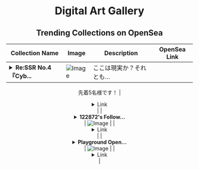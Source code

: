 <div align="center">

# Digital Art Gallery

## Trending Collections on OpenSea

| Collection Name                       | Image                                                                                     | Description                       | OpenSea Link                                                                                          |
|---------------------------------------|-------------------------------------------------------------------------------------------|-----------------------------------|--------------------------------------------------------------------------------------------------------|
| **<details><summary>Re:SSR No.4『Cyb...</summary>Re:SSR No.4『Cyber City Girl』NFT</details>** | ![Image](https://i.seadn.io/s/raw/files/1f97f4052e242fc07a4c4478e78164da.jpg?w=500&auto=format?w=200&auto=format) | ここは現実か？それとも…

先着5名様です！ | <details><summary>Link</summary>[Re:SSR No.4『Cyber City Girl』NFT](https://opensea.io/collection/re-ssr-no-4-cyber-city-girl-nft)</details> |
| **<details><summary>122872's Follow...</summary>122872's Follower</details>** | ![Image](https://i.seadn.io/s/raw/files/19f9f090920392cc3650cbdf4361755b.png?w=500&auto=format?w=200&auto=format) |  | <details><summary>Link</summary>[122872's Follower](https://opensea.io/collection/122872-s-follower)</details> |
| **<details><summary>Playground Open...</summary>Playground Open Ticketing Ecosystem Event 10995</details>** | ![Image](https://i.seadn.io/s/raw/files/ad4b567b5e819f5eb9dc8588aeb6896f.png?w=500&auto=format?w=200&auto=format) |  | <details><summary>Link</summary>[Playground Open Ticketing Ecosystem Event 10995](https://opensea.io/collection/playground-open-ticketing-ecosystem-event-10995)</details> |

</div>